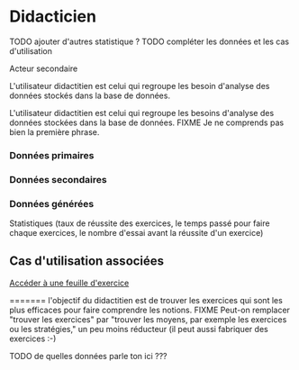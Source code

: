 # Didacticien

TODO ajouter d'autres statistique ? TODO compléter les données et les cas d'utilisation

Acteur secondaire

L'utilisateur didactitien est celui qui regroupe les besoin d'analyse des données stockés dans la base de données.

L'utilisateur didactitien est celui qui regroupe les besoins d'analyse des données stockées dans la base de données. FIXME Je ne comprends pas bien la première phrase.

### Données primaires



### Données secondaires

### Données générées

Statistiques (taux de réussite des exercices, le temps passé pour faire chaque exercices, le nombre d'essai avant la réussite d'un exercice)

## Cas d'utilisation associées

[Accéder à une feuille d'exercice](../casutilisation/didacticien/analysedestraces.md)

=======
l'objectif du didactitien est de trouver les exercices qui sont les plus efficaces pour faire comprendre les notions. FIXME Peut-on remplacer "trouver les exercices" par "trouver les moyens, par exemple les exercices ou les stratégies," un peu moins réducteur (il peut aussi fabriquer des exercices :-) 

TODO de quelles données parle ton ici ???

<!--- Author : Hugo Validator : name -->

